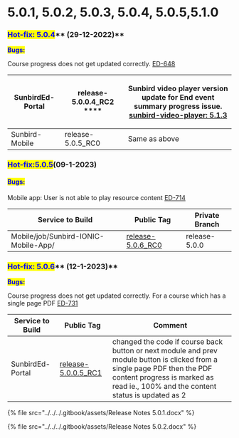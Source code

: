 # 5.0.1, 5.0.2, 5.0.3, 5.0.4, 5.0.5,5.1.0

### <mark style="color:blue;">**Hot-fix:  5.0.4**</mark>** (29-12-2022)**

<mark style="color:blue;">**Bugs:**</mark>

Course progress does not get updated correctly.  [ED-648](https://project-sunbird.atlassian.net/browse/ED-648)

| SunbirdEd-Portal | release-5.0.0.4\_RC2[**​**](https://www.npmjs.com/package/@project-sunbird/sunbird-video-player-v9/v/5.1.3)**** | <p>Sunbird video player version update for End event summary progress issue.<br><a href="https://www.npmjs.com/package/@project-sunbird/sunbird-video-player-v9/v/5.1.3">sunbird-video-player: 5.1.3</a></p> |
| ---------------- | --------------------------------------------------------------------------------------------------------------- | ------------------------------------------------------------------------------------------------------------------------------------------------------------------------------------------------------------ |
| Sunbird-Mobile   | release-5.0.5\_RC0                                                                                              | Same as above                                                                                                                                                                                                |

### <mark style="color:blue;">Hot-fix:5.0.5</mark>(09-1-2023)

#### <mark style="color:blue;">Bugs:</mark>

Mobile app: User is not able to play resource content [ED-714](https://project-sunbird.atlassian.net/browse/ED-714)

| Service to Build                     | Public Tag                                                                                       | Private Branch |
| ------------------------------------ | ------------------------------------------------------------------------------------------------ | -------------- |
| Mobile/job/Sunbird-IONIC-Mobile-App/ | [release-5.0.6\_RC0](https://github.com/Sunbird-Ed/SunbirdEd-mobile-app/tree/release-5.0.6\_RC0) | release-5.0.0  |

### <mark style="color:blue;">**Hot-fix:  5.0.6**</mark>** (12-1-2023)**

<mark style="color:blue;">**Bugs:**</mark>

Course progress does not get updated correctly. For a course which has a single page PDF  [ED-731](https://project-sunbird.atlassian.net/browse/ED-731)

| Service to Build | Public Tag                                                                                       | Comment                                                                                                                                                                                                         |
| ---------------- | ------------------------------------------------------------------------------------------------ | --------------------------------------------------------------------------------------------------------------------------------------------------------------------------------------------------------------- |
| SunbirdEd-Portal | [release-5.0.0.5\_RC1](https://github.com/Sunbird-Ed/SunbirdEd-portal/tree/release-5.0.0.5\_RC1) | changed the code if course back button or next module and prev module button is clicked from a single page PDF then the PDF content progress is marked as read ie., 100% and the content status is updated as 2 |

{% file src="../../../.gitbook/assets/Release Notes 5.0.1.docx" %}

{% file src="../../../.gitbook/assets/Release Notes 5.0.2.docx" %}
